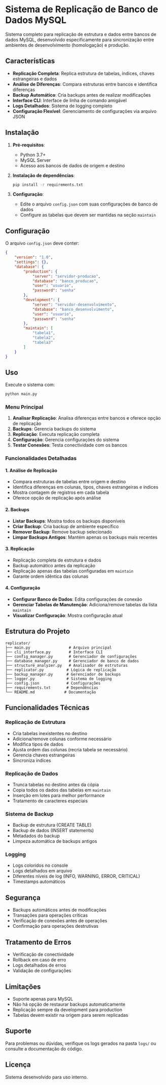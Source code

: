 # Sistema de Replicação de Banco de Dados MySQL

Sistema completo para replicação de estrutura e dados entre bancos de dados MySQL, desenvolvido especificamente para sincronização entre ambientes de desenvolvimento (homologação) e produção.

## Características

- **Replicação Completa**: Replica estrutura de tabelas, índices, chaves estrangeiras e dados
- **Análise de Diferenças**: Compara estruturas entre bancos e identifica diferenças
- **Backup Automático**: Cria backups antes de realizar modificações
- **Interface CLI**: Interface de linha de comando amigável
- **Logs Detalhados**: Sistema de logging completo
- **Configuração Flexível**: Gerenciamento de configurações via arquivo JSON

## Instalação

1. **Pré-requisitos**:
   - Python 3.7+
   - MySQL Server
   - Acesso aos bancos de dados de origem e destino

2. **Instalação de dependências**:
   ```bash
   pip install -r requirements.txt
   ```

3. **Configuração**:
   - Edite o arquivo `config.json` com suas configurações de banco de dados
   - Configure as tabelas que devem ser mantidas na seção `maintain`

## Configuração

O arquivo `config.json` deve conter:

```json
{
    "version": "1.0",
    "settings": {},
    "database": {
        "production": {
            "server": "servidor-producao",
            "database": "banco_producao",
            "user": "usuario",
            "password": "senha"
        },
        "development": {
            "server": "servidor-desenvolvimento",
            "database": "banco_desenvolvimento",
            "user": "usuario",
            "password": "senha"
        },
        "maintain": [
            "tabela1",
            "tabela2",
            "tabela3"
        ]
    }
}
```

## Uso

Execute o sistema com:

```bash
python main.py
```

### Menu Principal

1. **Analisar Replicação**: Analisa diferenças entre bancos e oferece opção de replicação
2. **Backups**: Gerencia backups do sistema
3. **Replicação**: Executa replicação completa
4. **Configuração**: Gerencia configurações do sistema
5. **Testar Conexões**: Testa conectividade com os bancos

### Funcionalidades Detalhadas

#### 1. Análise de Replicação
- Compara estruturas de tabelas entre origem e destino
- Identifica diferenças em colunas, tipos, chaves estrangeiras e índices
- Mostra contagem de registros em cada tabela
- Oferece opção de replicação após análise

#### 2. Backups
- **Listar Backups**: Mostra todos os backups disponíveis
- **Criar Backup**: Cria backup de ambiente específico
- **Remover Backup**: Remove backup selecionado
- **Limpar Backups Antigos**: Mantém apenas os backups mais recentes

#### 3. Replicação
- Replicação completa de estrutura e dados
- Backup automático antes da replicação
- Replicação apenas das tabelas configuradas em `maintain`
- Garante ordem idêntica das colunas

#### 4. Configuração
- **Configurar Banco de Dados**: Edita configurações de conexão
- **Gerenciar Tabelas de Manutenção**: Adiciona/remove tabelas da lista `maintain`
- **Visualizar Configuração**: Mostra configuração atual

## Estrutura do Projeto

```
replicator/
├── main.py                 # Arquivo principal
├── cli_interface.py        # Interface CLI
├── config_manager.py       # Gerenciador de configurações
├── database_manager.py     # Gerenciador de banco de dados
├── structure_analyzer.py   # Analisador de estruturas
├── replicator.py          # Lógica de replicação
├── backup_manager.py      # Gerenciador de backups
├── logger.py              # Sistema de logging
├── config.json            # Configurações
├── requirements.txt       # Dependências
└── README.md             # Documentação
```

## Funcionalidades Técnicas

### Replicação de Estrutura
- Cria tabelas inexistentes no destino
- Adiciona/remove colunas conforme necessário
- Modifica tipos de dados
- Ajusta ordem das colunas (recria tabela se necessário)
- Gerencia chaves estrangeiras
- Sincroniza índices

### Replicação de Dados
- Trunca tabelas no destino antes da cópia
- Copia todos os dados das tabelas em `maintain`
- Inserção em lotes para melhor performance
- Tratamento de caracteres especiais

### Sistema de Backup
- Backup de estrutura (CREATE TABLE)
- Backup de dados (INSERT statements)
- Metadados do backup
- Limpeza automática de backups antigos

### Logging
- Logs coloridos no console
- Logs detalhados em arquivo
- Diferentes níveis de log (INFO, WARNING, ERROR, CRITICAL)
- Timestamps automáticos

## Segurança

- Backups automáticos antes de modificações
- Transações para operações críticas
- Verificação de conexões antes de operações
- Confirmação para operações destrutivas

## Tratamento de Erros

- Verificação de conectividade
- Rollback em caso de erro
- Logs detalhados de erros
- Validação de configurações

## Limitações

- Suporte apenas para MySQL
- Não há opção de restaurar backups automaticamente
- Replicação sempre da development para production
- Tabelas devem existir na origem para serem replicadas

## Suporte

Para problemas ou dúvidas, verifique os logs gerados na pasta `logs/` ou consulte a documentação do código.

## Licença

Sistema desenvolvido para uso interno.
